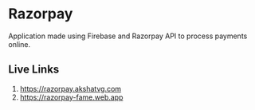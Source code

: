 # Razorpay

Application made using Firebase and Razorpay API to process payments online.

## Live Links

1) <https://razorpay.akshatvg.com>
2) <https://razorpay-fame.web.app>
